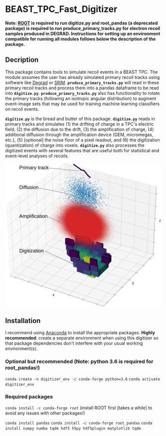 # BEAST_TPC_Fast_Digitizer

**Note: [ROOT](https://root.cern/install/) is required to run digitize.py and root_pandas (a deprecated package) is required to run produce_primary_tracks.py for electron recoil samples produced in DEGRAD. Instructions for setting up an environment compatible for running all modules follows below the description of the package.**

## Decription
This package contains tools to simulate recoil events in a BEAST TPC. The module assumes the user has already simulated primary recoil tracks using software like [Degrad](https://degrad.web.cern.ch/degrad/) or [SRIM](http://www.srim.org/). **`produce_primary_tracks.py`** will read in these primary recoil tracks and process them into a pandas dataframe to be read into **`digitize.py`**. **`produce_primary_tracks.py`** also has functionality to rotate the primary tracks (following an isotropic angular distribution) to augment event-image sets that may be used for training machine learning classifiers on recoil events.

**`digitize.py`** is the bread and butter of this package. **`digitize.py`** reads in primary tracks and simulates (1) the drifting of charge in a TPC's electric field, (2) the diffusion due to the drift, (3) the amplification of charge, (4) additional diffusion through the amplification device (GEM, micromegas, etc.), (5) [optional] the noise floor of a pixel readout, and (6) the digitization (quantization) of charge into voxels. 
**`digitize.py`** also processes the digitized events with several features that are useful both for statistical and event-level analyses of recoils.

![plot](./digi.png)

## Installation

I recommend using [Anaconda](https://www.anaconda.com/) to install the appropriate packages. **Highly recommended**: create a separate environment when using this digitizer so that package dependencies don't interfere with your usual working environment(s).

### Optional but recommended (Note: python 3.6 is required for root_pandas!)
`conda create -n digitizer_env -c conda-forge python=3.6`
`conda activate digitizer_env`

### Required packages
`conda install -c conda-forge root` (install ROOT first [takes a while] to avoid any issues with other packages!)

`conda install pandas`
`conda install -c conda-forge root_pandas`
`conda install numpy numba tqdm hdf5 h5py hdf5plugin matplotlib tqdm`
